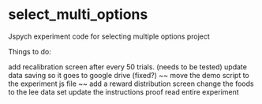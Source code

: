 # select_multi_options
Jspych experiment code for selecting multiple options project

Things to do:

add recalibration screen after every 50 trials.  (needs to be tested)
update data saving so it goes to google drive (fixed?)
~~ move the demo script to the experiment js file ~~
add a reward distribution screen
change the foods to the lee data set
update the instructions
proof read entire experiment

